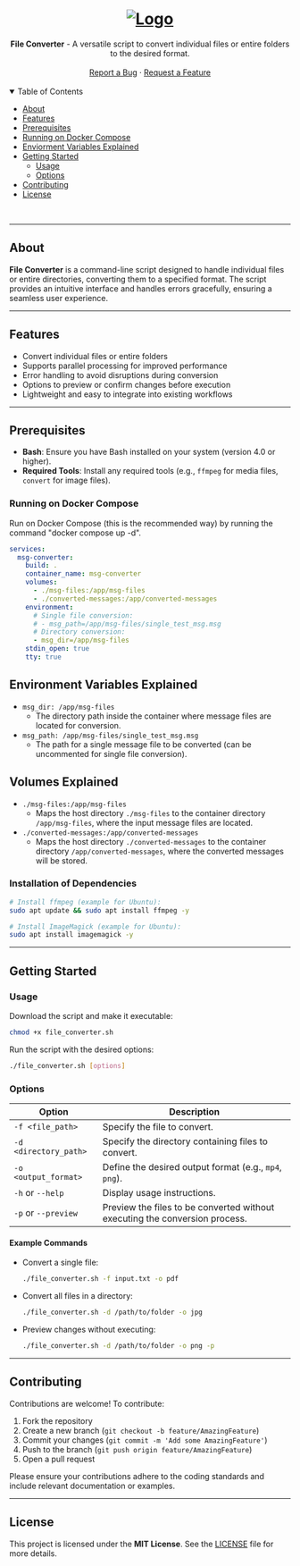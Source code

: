 <h1 align="center">
  <a href="https://github.com/your-repo">
    <img src="https://www.freeiconspng.com/thumbs/email-icon/email-icon--endless-icons-20.png" alt="Logo" width="" height="">
  </a>
</h1>

<div align="center">
  <b>File Converter</b> - A versatile script to convert individual files or entire folders to the desired format.
  <br />
  <br />
  <a href="https://github.com/your-repo/issues/new?assignees=&labels=bug&title=bug%3A+">Report a Bug</a>
  ·
  <a href="https://github.com/your-repo/issues/new?assignees=&labels=enhancement&template=02_FEATURE_REQUEST.md&title=feat%3A+">Request a Feature</a>
</div>
<br>
<details open="open">
<summary>Table of Contents</summary>

- [About](#about)
- [Features](#features)
- [Prerequisites](#prerequisites)
- [Running on Docker Compose](#running-on-docker-compose)
- [Enviorment Variables Explained](#environment-variables-explained)
- [Getting Started](#getting-started)
    - [Usage](#usage)
    - [Options](#options)
- [Contributing](#contributing)
- [License](#license)

</details>
<br>

---

## About

**File Converter** is a command-line script designed to handle individual files or entire directories, converting them to a specified format. The script provides an intuitive interface and handles errors gracefully, ensuring a seamless user experience.

---

## Features

- Convert individual files or entire folders
- Supports parallel processing for improved performance
- Error handling to avoid disruptions during conversion
- Options to preview or confirm changes before execution
- Lightweight and easy to integrate into existing workflows

---

## Prerequisites

- **Bash**: Ensure you have Bash installed on your system (version 4.0 or higher).
- **Required Tools**: Install any required tools (e.g., `ffmpeg` for media files, `convert` for image files).


### Running on Docker Compose  
Run on Docker Compose (this is the recommended way) by running the command "docker compose up -d".  
```yaml
services:
  msg-converter:
    build: .
    container_name: msg-converter
    volumes:
      - ./msg-files:/app/msg-files
      - ./converted-messages:/app/converted-messages
    environment:
      # Single file conversion:
      # - msg_path=/app/msg-files/single_test_msg.msg
      # Directory conversion:
      - msg_dir=/app/msg-files
    stdin_open: true
    tty: true
```

## Environment Variables Explained  

- `msg_dir: /app/msg-files`
  - The directory path inside the container where message files are located for conversion.
- `msg_path: /app/msg-files/single_test_msg.msg`
  - The path for a single message file to be converted (can be uncommented for single file conversion).
  
## Volumes Explained  

- `./msg-files:/app/msg-files`
  - Maps the host directory `./msg-files` to the container directory `/app/msg-files`, where the input message files are located.
- `./converted-messages:/app/converted-messages`
  - Maps the host directory `./converted-messages` to the container directory `/app/converted-messages`, where the converted messages will be stored.


### Installation of Dependencies

```bash
# Install ffmpeg (example for Ubuntu):
sudo apt update && sudo apt install ffmpeg -y

# Install ImageMagick (example for Ubuntu):
sudo apt install imagemagick -y
```

---

## Getting Started

### Usage

Download the script and make it executable:

```bash
chmod +x file_converter.sh
```

Run the script with the desired options:

```bash
./file_converter.sh [options]
```

### Options

| Option                     | Description                                                                 |
|----------------------------|-----------------------------------------------------------------------------|
| `-f <file_path>`           | Specify the file to convert.                                                |
| `-d <directory_path>`      | Specify the directory containing files to convert.                          |
| `-o <output_format>`       | Define the desired output format (e.g., `mp4`, `png`).                     |
| `-h` or `--help`           | Display usage instructions.                                                 |
| `-p` or `--preview`        | Preview the files to be converted without executing the conversion process. |

#### Example Commands

- Convert a single file:

  ```bash
  ./file_converter.sh -f input.txt -o pdf
  ```

- Convert all files in a directory:

  ```bash
  ./file_converter.sh -d /path/to/folder -o jpg
  ```

- Preview changes without executing:

  ```bash
  ./file_converter.sh -d /path/to/folder -o png -p
  ```

---

## Contributing

Contributions are welcome! To contribute:

1. Fork the repository
2. Create a new branch (`git checkout -b feature/AmazingFeature`)
3. Commit your changes (`git commit -m 'Add some AmazingFeature'`)
4. Push to the branch (`git push origin feature/AmazingFeature`)
5. Open a pull request

Please ensure your contributions adhere to the coding standards and include relevant documentation or examples.

---

## License

This project is licensed under the **MIT License**. See the [LICENSE](LICENSE) file for more details.

